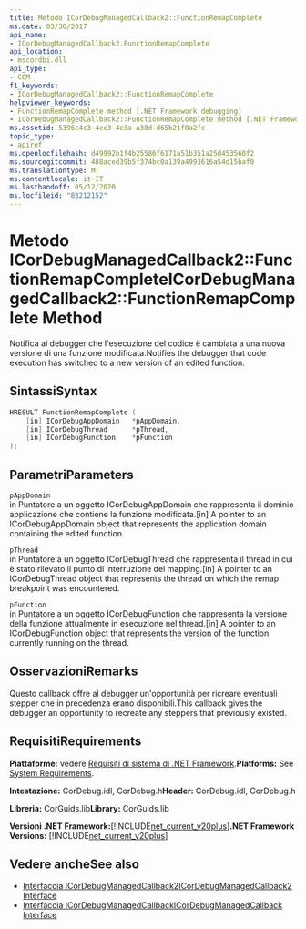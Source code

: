 ```yaml
---
title: Metodo ICorDebugManagedCallback2::FunctionRemapComplete
ms.date: 03/30/2017
api_name:
- ICorDebugManagedCallback2.FunctionRemapComplete
api_location:
- mscordbi.dll
api_type:
- COM
f1_keywords:
- ICorDebugManagedCallback2::FunctionRemapComplete
helpviewer_keywords:
- FunctionRemapComplete method [.NET Framework debugging]
- ICorDebugManagedCallback2::FunctionRemapComplete method [.NET Framework debugging]
ms.assetid: 5396c4c3-4ec3-4e3a-a38d-d65b21f0a2fc
topic_type:
- apiref
ms.openlocfilehash: d49992b1f4b25586f6171a51b351a25d453560f2
ms.sourcegitcommit: 488aced39b5f374bc0a139a4993616a54d15baf0
ms.translationtype: MT
ms.contentlocale: it-IT
ms.lasthandoff: 05/12/2020
ms.locfileid: "83212152"
---
```

# <a name="icordebugmanagedcallback2functionremapcomplete-method"></a><span data-ttu-id="6d268-102">Metodo ICorDebugManagedCallback2::FunctionRemapComplete</span><span class="sxs-lookup"><span data-stu-id="6d268-102">ICorDebugManagedCallback2::FunctionRemapComplete Method</span></span>
<span data-ttu-id="6d268-103">Notifica al debugger che l'esecuzione del codice è cambiata a una nuova versione di una funzione modificata.</span><span class="sxs-lookup"><span data-stu-id="6d268-103">Notifies the debugger that code execution has switched to a new version of an edited function.</span></span>  
  
## <a name="syntax"></a><span data-ttu-id="6d268-104">Sintassi</span><span class="sxs-lookup"><span data-stu-id="6d268-104">Syntax</span></span>  
  
```cpp  
HRESULT FunctionRemapComplete (  
    [in] ICorDebugAppDomain   *pAppDomain,  
    [in] ICorDebugThread      *pThread,  
    [in] ICorDebugFunction    *pFunction  
);  
```  
  
## <a name="parameters"></a><span data-ttu-id="6d268-105">Parametri</span><span class="sxs-lookup"><span data-stu-id="6d268-105">Parameters</span></span>  
 `pAppDomain`  
 <span data-ttu-id="6d268-106">in Puntatore a un oggetto ICorDebugAppDomain che rappresenta il dominio applicazione che contiene la funzione modificata.</span><span class="sxs-lookup"><span data-stu-id="6d268-106">[in] A pointer to an ICorDebugAppDomain object that represents the application domain containing the edited function.</span></span>  
  
 `pThread`  
 <span data-ttu-id="6d268-107">in Puntatore a un oggetto ICorDebugThread che rappresenta il thread in cui è stato rilevato il punto di interruzione del mapping.</span><span class="sxs-lookup"><span data-stu-id="6d268-107">[in] A pointer to an ICorDebugThread object that represents the thread on which the remap breakpoint was encountered.</span></span>  
  
 `pFunction`  
 <span data-ttu-id="6d268-108">in Puntatore a un oggetto ICorDebugFunction che rappresenta la versione della funzione attualmente in esecuzione nel thread.</span><span class="sxs-lookup"><span data-stu-id="6d268-108">[in] A pointer to an ICorDebugFunction object that represents the version of the function currently running on the thread.</span></span>  
  
## <a name="remarks"></a><span data-ttu-id="6d268-109">Osservazioni</span><span class="sxs-lookup"><span data-stu-id="6d268-109">Remarks</span></span>  
 <span data-ttu-id="6d268-110">Questo callback offre al debugger un'opportunità per ricreare eventuali stepper che in precedenza erano disponibili.</span><span class="sxs-lookup"><span data-stu-id="6d268-110">This callback gives the debugger an opportunity to recreate any steppers that previously existed.</span></span>  
  
## <a name="requirements"></a><span data-ttu-id="6d268-111">Requisiti</span><span class="sxs-lookup"><span data-stu-id="6d268-111">Requirements</span></span>  
 <span data-ttu-id="6d268-112">**Piattaforme:** vedere [Requisiti di sistema di .NET Framework](../../get-started/system-requirements.md).</span><span class="sxs-lookup"><span data-stu-id="6d268-112">**Platforms:** See [System Requirements](../../get-started/system-requirements.md).</span></span>  
  
 <span data-ttu-id="6d268-113">**Intestazione:** CorDebug.idl, CorDebug.h</span><span class="sxs-lookup"><span data-stu-id="6d268-113">**Header:** CorDebug.idl, CorDebug.h</span></span>  
  
 <span data-ttu-id="6d268-114">**Libreria:** CorGuids.lib</span><span class="sxs-lookup"><span data-stu-id="6d268-114">**Library:** CorGuids.lib</span></span>  
  
 <span data-ttu-id="6d268-115">**Versioni .NET Framework:**[!INCLUDE[net_current_v20plus](../../../../includes/net-current-v20plus-md.md)]</span><span class="sxs-lookup"><span data-stu-id="6d268-115">**.NET Framework Versions:** [!INCLUDE[net_current_v20plus](../../../../includes/net-current-v20plus-md.md)]</span></span>  
  
## <a name="see-also"></a><span data-ttu-id="6d268-116">Vedere anche</span><span class="sxs-lookup"><span data-stu-id="6d268-116">See also</span></span>

- [<span data-ttu-id="6d268-117">Interfaccia ICorDebugManagedCallback2</span><span class="sxs-lookup"><span data-stu-id="6d268-117">ICorDebugManagedCallback2 Interface</span></span>](icordebugmanagedcallback2-interface.md)
- [<span data-ttu-id="6d268-118">Interfaccia ICorDebugManagedCallback</span><span class="sxs-lookup"><span data-stu-id="6d268-118">ICorDebugManagedCallback Interface</span></span>](icordebugmanagedcallback-interface.md)
